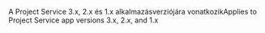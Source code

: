 <span data-ttu-id="b1109-101">A Project Service 3.x, 2.x és 1.x alkalmazásverziójára vonatkozik</span><span class="sxs-lookup"><span data-stu-id="b1109-101">Applies to Project Service app versions 3.x, 2.x, and 1.x</span></span>
